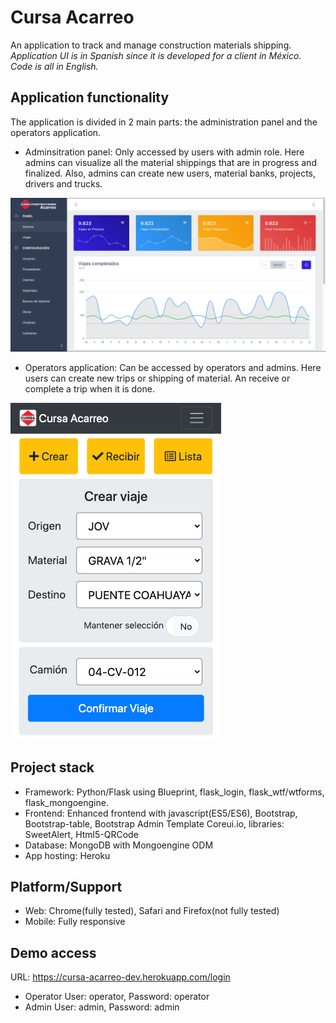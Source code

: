 # Cursa Acarreo

An application to track and manage construction materials shipping.
*Application UI is in Spanish since it is developed for a client in México. Code is all in English.*

## Application functionality

The application is divided in 2 main parts: the administration panel and the operators application.

- Adminsitration panel: Only accessed by users with admin role. Here admins can visualize all the material shippings that are in progress and finalized. Also, admins can create new users, material banks, projects, drivers and trucks.

![Admin Panel](https://github.com/chavus/cursa_acarreo/blob/master/readme_imgs/2020-10-14_18-47-12.png)

- Operators application: Can be accessed by operators and admins. Here users can create new trips or shipping of material. An receive or complete a trip when it is done.

![App](https://github.com/chavus/cursa_acarreo/blob/master/readme_imgs/2020-10-14_19-08-59.png)

## Project stack

- Framework: Python/Flask using Blueprint, flask_login, flask_wtf/wtforms, flask_mongoengine.
- Frontend: Enhanced frontend with javascript(ES5/ES6), Bootstrap, Bootstrap-table, Bootstrap Admin Template Coreui.io, libraries: SweetAlert, Html5-QRCode
- Database: MongoDB with Mongoengine ODM
- App hosting: Heroku

## Platform/Support

- Web: Chrome(fully tested), Safari and Firefox(not fully tested)
- Mobile: Fully responsive

## Demo access 
URL: https://cursa-acarreo-dev.herokuapp.com/login
- Operator User: operator, Password: operator
- Admin User: admin, Password: admin
